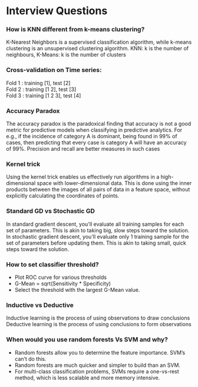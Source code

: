 # Interview Questions
### How is KNN different from k-means clustering?
K-Nearest Neighbors is a supervised classification algorithm, while k-means clustering is an unsupervised clustering algorithm. 
KNN: k is the number of neighbours, K-Means: k is the number of clusters

### Cross-validation on Time series:
Fold 1 : training [1], test [2]  
Fold 2 : training [1 2], test [3]  
Fold 3 : training [1 2 3], test [4]  

### Accuracy Paradox
The accuracy paradox is the paradoxical finding that accuracy is not a good metric for predictive models when classifying in predictive analytics. For e.g., if the incidence of category A is dominant, being found in 99% of cases, then predicting that every case is category A will have an accuracy of 99%. Precision and recall are better measures in such cases

### Kernel trick
Using the kernel trick enables us effectively run algorithms in a high-dimensional space with lower-dimensional data. This is done using the inner products between the images of all pairs of data in a feature space, without explicitly calculating the coordinates of points.

### Standard GD vs Stochastic GD
In standard gradient descent, you'll evaluate all training samples for each set of parameters. This is akin to taking big, slow steps toward the solution.
In stochastic gradient descent, you'll evaluate only 1 training sample for the set of parameters before updating them. This is akin to taking small, quick steps toward the solution.

### How to set classifier threshold?
* Plot ROC curve for various thresholds  
* G-Mean = sqrt(Sensitivity * Specificity)  
* Select the threshold with the largest G-Mean value.

### Inductive vs Deductive
Inductive learning is the process of using observations to draw conclusions 
Deductive learning is the process of using conclusions to form observations 

### When would you use random forests Vs SVM and why?
* Random forests allow you to determine the feature importance. SVM’s can’t do this.
* Random forests are much quicker and simpler to build than an SVM.
* For multi-class classification problems, SVMs require a one-vs-rest method, which is less scalable and more memory intensive.
